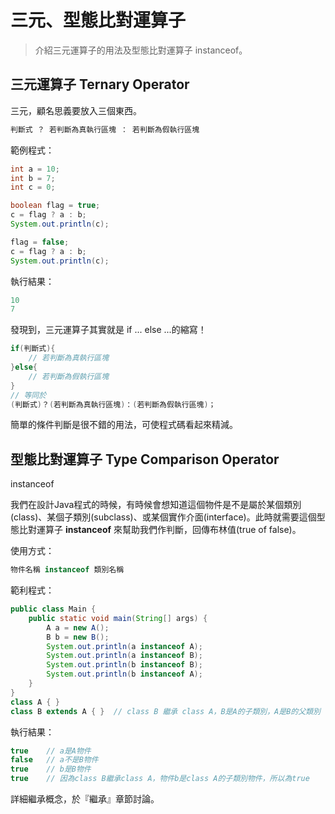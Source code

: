 # 三元、型態比對運算子

> 介紹三元運算子的用法及型態比對運算子 instanceof。

## 三元運算子 Ternary Operator

三元，顧名思義要放入三個東西。

```java
判斷式 ？ 若判斷為真執行區塊 ： 若判斷為假執行區塊
```

範例程式：

```java
int a = 10;
int b = 7;
int c = 0;

boolean flag = true;
c = flag ? a : b;
System.out.println(c);

flag = false;
c = flag ? a : b;
System.out.println(c);
```

執行結果：

```java
10
7
```

發現到，三元運算子其實就是 if ... else ...的縮寫！

```java
if(判斷式){
    // 若判斷為真執行區塊
}else{
    // 若判斷為假執行區塊 
}
// 等同於
(判斷式)？(若判斷為真執行區塊)：(若判斷為假執行區塊)；
```

簡單的條件判斷是很不錯的用法，可使程式碼看起來精減。

## 型態比對運算子 Type Comparison Operator

instanceof

我們在設計Java程式的時候，有時候會想知道這個物件是不是屬於某個類別(class)、某個子類別(subclass)、或某個實作介面(interface)。此時就需要這個型態比對運算子 **instanceof** 來幫助我們作判斷，回傳布林值(true of false)。

使用方式：

```java
物件名稱 instanceof 類別名稱
```

範利程式：

```java
public class Main {
    public static void main(String[] args) {
        A a = new A();
        B b = new B();
        System.out.println(a instanceof A);
        System.out.println(a instanceof B);
        System.out.println(b instanceof B);
        System.out.println(b instanceof A);
    }
}
class A { }
class B extends A { }  // class B 繼承 class A，B是A的子類別，A是B的父類別
```

執行結果：

```java
true    // a是A物件
false   // a不是B物件
true    // b是B物件
true    // 因為class B繼承class A，物件b是class A的子類別物件，所以為true
```

詳細繼承概念，於『繼承』章節討論。
